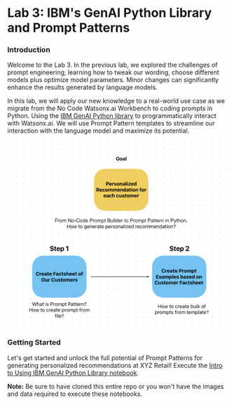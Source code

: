 # Lab 3: IBM's GenAI Python Library and Prompt Patterns

### Introduction
Welcome to the Lab 3. In the previous lab, we explored the challenges of prompt engineering; learning how to tweak our wording, choose different models plus optimize model parameters. Minor changes can significantly enhance the results generated by language models.

In this lab, we will apply our new knowledge to a real-world use case as we migrate from the No Code Watsonx.ai Workbench to coding prompts in Python. Using the [IBM GenAI Python library](https://ibm.github.io/ibm-generative-ai/) to programmatically interact with Watsonx.ai. We will use Prompt Pattern templates to streamline our interaction with the language model and maximize its potential.

<p align="center">
  <img src="images/scenario_flow_chart03.png" width="600"/>
</p>

### Getting Started
Let's get started and unlock the full potential of Prompt Patterns for generating personalized recommendations at XYZ Retail! Execute the [Intro to Using IBM GenAI Python Library notebook](./code/genai-and-prompt-patterns.ipynb).

**Note:** Be sure to have cloned this entire repo or you won't have the images and data required to execute these notebooks.
